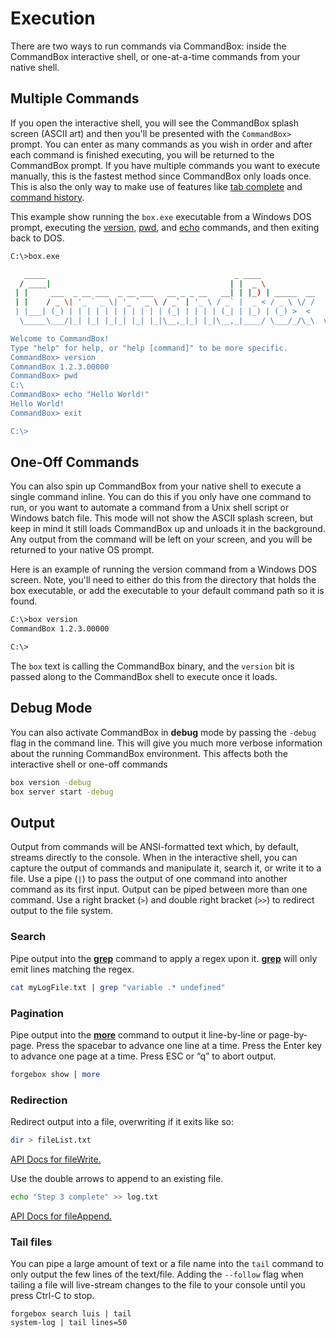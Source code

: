 # Execution

There are two ways to run commands via CommandBox: inside the CommandBox interactive
shell, or one-at-a-time commands from your native shell.

## Multiple Commands

If you open the interactive shell, you will see the CommandBox splash screen (ASCII
art) and then you'll be presented with the `CommandBox>` prompt.
You can enter as many commands as you wish in order and after each
command is finished executing, you will be returned to the CommandBox
prompt. If you have multiple commands you want to execute manually, this
is the fastest method since CommandBox only loads once. This is also the
only way to make use of features like [tab complete](../tab_completion.md) and [command
history](../history.md).

This example show running the `box.exe` executable from a Windows DOS
prompt, executing the [version](http://apidocs.ortussolutions.com/commandbox/current/index.html?commandbox/system/modules/system-commands/commands/version.html), [pwd](http://apidocs.ortussolutions.com/commandbox/current/index.html?commandbox/system/modules/system-commands/commands/pwd.html), and [echo](http://apidocs.ortussolutions.com/commandbox/current/index.html?commandbox/system/modules/system-commands/commands/echo.html) commands, and
then exiting back to DOS.

```bash
C:\>box.exe

   _____                                          _ ____            
  / ____|                                        | |  _ \           
 | |     ___  _ __ ___  _ __ ___   __ _ _ __   __| | |_) | _____  __
 | |    / _ \| '_ ` _ \| '_ ` _ \ / _` | '_ \ / _` |  _ < / _ \ \/ /
 | |___| (_) | | | | | | | | | | | (_| | | | | (_| | |_) | (_) >  < 
  \_____\___/|_| |_| |_|_| |_| |_|\__,_|_| |_|\__,_|____/ \___/_/\_\  v1.2.3.00000

Welcome to CommandBox!
Type "help" for help, or "help [command]" to be more specific.
CommandBox> version
CommandBox 1.2.3.00000
CommandBox> pwd
C:\
CommandBox> echo "Hello World!"
Hello World!
CommandBox> exit

C:\>
```

## One-Off Commands

You can also spin up CommandBox from your native shell to execute a single command inline. You can do this if you only have one command to run, or you want to automate a command from a Unix shell script or Windows batch file. This mode will not show the ASCII splash screen, but keep in mind it still loads CommandBox up and unloads it in the background. Any output from the command will be left on your screen, and you will be returned to your native OS prompt.

Here is an example of running the version command from a Windows DOS screen. Note, you'll need to either do this from the directory that holds the box executable, or add the executable to your default command path so it is found.

```bash
C:\>box version
CommandBox 1.2.3.00000

C:\>
```

The `box` text is calling the CommandBox binary, and the `version` bit is passed along to the CommandBox shell to execute once it loads.

## Debug Mode
You can also activate CommandBox in **debug** mode by passing the `-debug` flag in the command line.  This will give you much more verbose information about the running CommandBox environment.  This affects both the interactive shell or one-off commands

```bash
box version -debug
box server start -debug
```

## Output

Output from commands will be ANSI-formatted text which, by default,
streams directly to the console.  When in the interactive shell, you can capture the output of commands
and manipulate it, search it, or write it to a file. Use a pipe (`|`)
to pass the output of one command into another command as its first
input. Output can be piped between more than one command. Use a right
bracket (`>`) and double right bracket (`>>`) to redirect output
to the file system.

### Search

Pipe output into the **[grep](http://apidocs.ortussolutions.com/commandbox/current/index.html?commandbox/system/modules/system-commands/commands/grep.html)** command to apply a regex upon it.
**[grep](http://apidocs.ortussolutions.com/commandbox/current/index.html?commandbox/system/modules/system-commands/commands/grep.html)** will only emit lines matching the regex.

```bash
cat myLogFile.txt | grep "variable .* undefined"
```

### Pagination

Pipe output into the **[more](http://apidocs.ortussolutions.com/commandbox/current/index.html?commandbox/system/modules/system-commands/commands/more.html)** command to output it line-by-line or
page-by-page. Press the spacebar to advance one line at a time. Press
the Enter key to advance one page at a time. Press ESC or “q” to abort
output.

```bash
forgebox show | more
```

### Redirection

Redirect output into a file, overwriting if it exits like so:

```bash
dir > fileList.txt
```

[API Docs for fileWrite.](http://apidocs.ortussolutions.com/commandbox/current/index.html?commandbox/system/modules/system-commands/commands/fileWrite.html)

Use the double arrows to append to an existing file.

```bash
echo "Step 3 complete" >> log.txt
```

[API Docs for fileAppend.](http://apidocs.ortussolutions.com/commandbox/current/index.html?commandbox/system/modules/system-commands/commands/fileAppend.html)

### Tail files
You can pipe a large amount of text or a file name into the `tail` command to only output the few lines of the text/file.  Adding the `--follow` flag when tailing a file will live-stream changes to the file to your console until you press Ctrl-C to stop.
```
forgebox search luis | tail
system-log | tail lines=50
```